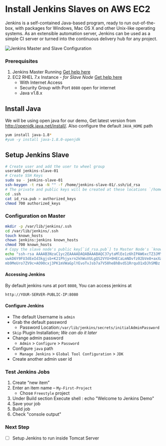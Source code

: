 # Install Jenkins Slaves on AWS EC2
Jenkins is a self-contained Java-based program, ready to run out-of-the-box, with packages for Windows, Mac OS X and other Unix-like operating systems. As an extensible automation server, Jenkins can be used as a simple CI server or turned into the continuous delivery hub for any project.

![Jenkins Master and Slave Configuration](https://raw.githubusercontent.com/miztiik/DevOps-Demos/master/setup-jenkins-slave/images/Jenkins%20Master%20and%20Slave%20Configuration.png)

### Prerequisites
1. Jenkins Master Running [Get help here](https://www.youtube.com/watch?v=KDtS6BzJo3A)
1. EC2 RHEL 7.x Instance - _for Slave Node_ [Get help here](https://www.youtube.com/watch?v=KDtS6BzJo3A)
   - With Internet Access
   - Security Group with Port `8080` open for internet
   - Java v1.8.x 

## Install Java
We will be using open java for our demo, Get latest version from http://openjdk.java.net/install/. Also configure the default `JAVA_HOME` path
```sh
yum install java-1.8*
#yum -y install java-1.8.0-openjdk
```
## Setup Jenkins Slave
```sh
# Create user and add the user to wheel group
useradd jenkins-slave-01
# Create SSH Keys
sudo su - jenkins-slave-01
ssh-keygen -t rsa -N "" -f /home/jenkins-slave-01/.ssh/id_rsa
# The private and public keys will be created at these locations `/home/jenkins-slave-01/.ssh/id_rsa` and `/home/jenkins-slave-01/.ssh/id_rsa.pub`
cd .ssh
cat id_rsa.pub > authorized_keys
chmod 700 authorized_keys
```

### Configuration on Master
```sh
mkdir -p /var/lib/jenkins/.ssh
cd /var/lib/jenkins/.ssh
touch known_hosts
chown jenkins:jenkins known_hosts
chmod 700 known_hosts
# Copy the slave node's public key[`id_rsa.pub`] to Master Node's `known_hosts` file
echo "ssh-rsa AAAAB3NzaC1yc2EAAAADAQABAAABAQC37ytaMlEe1z6hIPAW6xcTZ3JMYzMq1wDDNCp8l+zYVeqnBypwkCxxbp0sAVP6R974259BQskSpJd0H88yDjSdDJfmvLwjxHLVLZ1n0xF0/es11v9gfLi
uwkD6Y9FU3dEeId3kgjsb+K21Phjyxrn2khWuVULgQS2VYU+0HECaLmNDvfz02bVe8+axXadc37Y/nwoVHHGDvEq0Sx2imGw46oo93RqpFjTsUasbJ0lwVaNl+dLqRkejRipEiVsY/yQCy6xLbwYnRDmdHE
mb9MeUro7ZV9c+AO90cxj3PK1mVWaGplYEvoTvJsb7a7V50heBhBvdS1RrquO1xDJhSMBz jenkins-slave-01@ip-172-31-3-74.eu-central-1.compute.internal" > known_hosts

```

#### Accessing Jenkins
By default jenkins runs at port `8080`, You can access jenkins at
```sh
http://YOUR-SERVER-PUBLIC-IP:8080
```
#### Configure Jenkins
- The default Username is `admin`
- Grab the default password 
  - Password Location:`/var/lib/jenkins/secrets/initialAdminPassword`
- `Skip` Plugin Installation; _We can do it later_
- Change admin password
  - `Admin` > `Configure` > `Password`
- Configure `java` path
  - `Manage Jenkins` > `Global Tool Configuration` > `JDK`  
- Create another admin user id

### Test Jenkins Jobs
1. Create “new item”
1. Enter an item name – `My-First-Project`
   - Chose `Freestyle` project
1. Under Build section
	Execute shell : echo "Welcome to Jenkins Demo"
1. Save your job 
1. Build job
1. Check "console output"

### Next Step
- [ ] Setup Jenkins to run inside Tomcat Server
